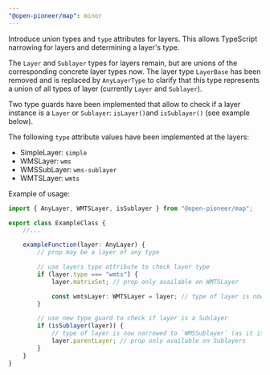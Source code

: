 ```yaml
---
"@open-pioneer/map": minor
---
```


Introduce union types and `type` attributes for layers. This allows TypeScript narrowing for layers and determining a layer's type.

The `Layer` and `Sublayer` types for layers remain, but are unions of the corresponding concrete layer types now.
The layer type `LayerBase` has been removed and is replaced by `AnyLayerType`
to clarify that this type represents a union of all types of layer (currently `Layer` and `Sublayer`).

Two type guards have been implemented that allow to check if a layer instance is a `Layer` or `Sublayer`: `isLayer()`and `isSublayer()` (see example below).

The following `type` attribute values have been implemented at the layers:

-   SimpleLayer: `simple`
-   WMSLayer: `wms`
-   WMSSubLayer: `wms-sublayer`
-   WMTSLayer: `wmts`

Example of usage:

```ts
import { AnyLayer, WMTSLayer, isSublayer } from "@open-pioneer/map";

export class ExampleClass {
    //...

    exampleFunction(layer: AnyLayer) {
        // prop may be a layer of any type

        // use layers type attribute to check layer type
        if (layer.type === "wmts") {
            layer.matrixSet; // prop only available on WMTSLayer

            const wmtsLayer: WMTSLayer = layer; // type of layer is now narrowed to `WMTSLayer`
        }

        // use new type guard to check if layer is a Sublayer
        if (isSublayer(layer)) {
            // type of layer is now narrowed to `WMSSublayer` (as it is currently the only type of Sublayer existing)
            layer.parentLayer; // prop only available on Sublayers
        }
    }
}
```

